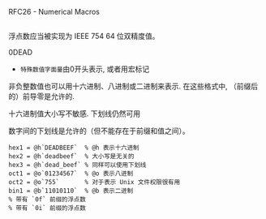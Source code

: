 RFC26 - Numerical Macros



##

浮点数应当被实现为 IEEE 754 64 位双精度值。


0DEAD

- `特殊数值字面量`由0开头表示, 或者用宏标记

非负整数值也可以用十六进制、八进制或二进制来表示.
在这些格式中, （前缀后的）前导零是允许的.

十六进制值大小写不敏感.
下划线仍然可用

数字间的下划线是允许的（但不能存在于前缀和值之间）。

```arc
hex1 = @h`DEADBEEF`  % @h 表示十六进制
hex2 = @h`deadbeef`  % 大小写是无关的
hex3 = @h`dead_beef` % 同样可以使用下划线
oct1 = @o`01234567`  % @o 表示八进制
oct2 = @o`755`       % 对于表示 Unix 文件权限很有用
bin1 = @b`11010110`  % @b 表示二进制
% 带有 `0f` 前缀的浮点数
% 带有 `0i` 前缀的浮点数
```

